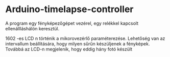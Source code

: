 # Arduino-timelapse-controller
 
A program egy fényképezőgépet vezérel, egy relékkel kapcsolt ellenállláshálón keresztül. 

1602 -es LCD n történik a mikorovezérlő paraméterezése. Lehetőség van az intervallum beállítására, hogy milyen sűrűn készüljenek a fényképek. 
Továbbá az LCD-n megjelenik, hogy eddig hány fotó készült